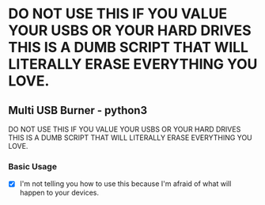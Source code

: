 # DO NOT USE THIS IF YOU VALUE YOUR USBS OR YOUR HARD DRIVES THIS IS A DUMB SCRIPT THAT WILL LITERALLY ERASE EVERYTHING YOU LOVE.

## Multi USB Burner - python3

DO NOT USE THIS IF YOU VALUE YOUR USBS OR YOUR HARD DRIVES THIS IS A DUMB SCRIPT THAT WILL LITERALLY ERASE EVERYTHING YOU LOVE.

### Basic Usage

- [x] I'm not telling you how to use this because I'm afraid of what will happen to your devices.